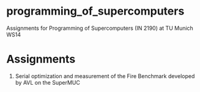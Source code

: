 programming_of_supercomputers
=============================

Assignments for Programming of Supercomputers (IN 2190) at TU Munich WS14

Assignments
============================

1. Serial optimization and measurement of the Fire Benchmark developed by AVL on the SuperMUC